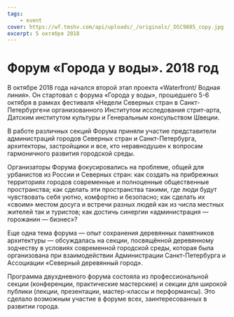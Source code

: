 ```yaml
---
tags:
    - event
cover: https://wf.tmshv.com/api/uploads/_/originals/_DSC9885_copy.jpg
excerpt: 5 октября 2018
---
```


# Форум «Города у воды». 2018 год

В октябре 2018  года начался второй этап проекта «Waterfront/ Водная линия». Он стартовал с форума «Города у воды», прошедшего 5-6 октября в рамках фестиваля «Недели Северных стран в Санкт-Петербурге»и организованного Институтом исследования стрит-арта, Датским институтом культуры и Генеральным консульством Швеции.

В работе различных секций Форума приняли участие представители администраций городов Северных стран и Санкт-Петербурга, архитекторы, застройщики и все, кто неравнодушен к вопросам гармоничного развития городской среды.

Организаторы Форума фокусировались на проблеме, общей для урбанистов из России и Северных стран: как создать на прибрежных территориях городов современные и полноценные общественные пространства; как сделать эти пространства такими, где люди будут чувствовать себя уютно, комфортно и безопасно; как сделать их «своим» местом досуга и встречи разных людей как из числа местных жителей так и туристов; как достичь синергии «администрация — горожанин — бизнес»?

Еще одна тема форума — опыт сохранения деревянных памятников архитектуры — обсуждалась на секции, посвящённой деревянному зодчеству в условиях современной городской среды, которая была организована при взаимодействии Администрации Санкт-Петербурга и Ассоциации «Северный деревянный город».

Программа двухдневного форума состояла из профессиональной секции (конференции, практические мастерские) и секции для широкой публики (лекции, презентации, мастер-классы и перформансы). Это сделало возможным участие в форуме всех, заинтересованных в развитии города.
